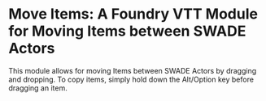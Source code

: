 # Move Items: A Foundry VTT Module for Moving Items between SWADE Actors

This module allows for moving Items between SWADE Actors by dragging and dropping. To copy items, simply hold down the Alt/Option key before dragging an item.
